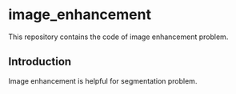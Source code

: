 # image_enhancement
This repository contains the code of image enhancement problem.

## Introduction
Image enhancement is helpful for segmentation problem.
